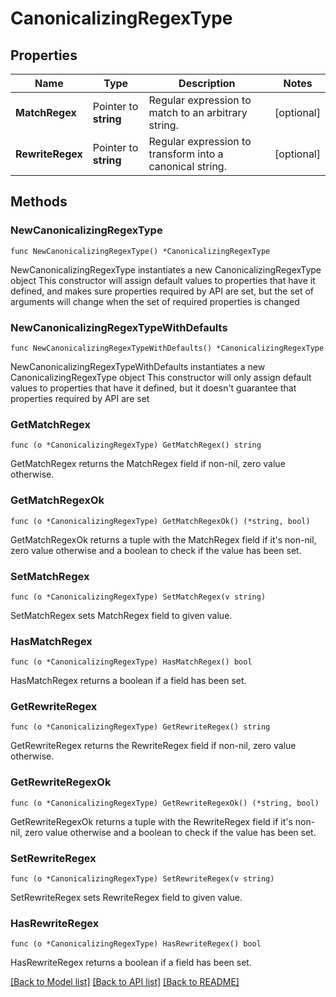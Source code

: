 # CanonicalizingRegexType

## Properties

Name | Type | Description | Notes
------------ | ------------- | ------------- | -------------
**MatchRegex** | Pointer to **string** | Regular expression to match to an arbitrary string. | [optional] 
**RewriteRegex** | Pointer to **string** | Regular expression to transform into a canonical string. | [optional] 

## Methods

### NewCanonicalizingRegexType

`func NewCanonicalizingRegexType() *CanonicalizingRegexType`

NewCanonicalizingRegexType instantiates a new CanonicalizingRegexType object
This constructor will assign default values to properties that have it defined,
and makes sure properties required by API are set, but the set of arguments
will change when the set of required properties is changed

### NewCanonicalizingRegexTypeWithDefaults

`func NewCanonicalizingRegexTypeWithDefaults() *CanonicalizingRegexType`

NewCanonicalizingRegexTypeWithDefaults instantiates a new CanonicalizingRegexType object
This constructor will only assign default values to properties that have it defined,
but it doesn't guarantee that properties required by API are set

### GetMatchRegex

`func (o *CanonicalizingRegexType) GetMatchRegex() string`

GetMatchRegex returns the MatchRegex field if non-nil, zero value otherwise.

### GetMatchRegexOk

`func (o *CanonicalizingRegexType) GetMatchRegexOk() (*string, bool)`

GetMatchRegexOk returns a tuple with the MatchRegex field if it's non-nil, zero value otherwise
and a boolean to check if the value has been set.

### SetMatchRegex

`func (o *CanonicalizingRegexType) SetMatchRegex(v string)`

SetMatchRegex sets MatchRegex field to given value.

### HasMatchRegex

`func (o *CanonicalizingRegexType) HasMatchRegex() bool`

HasMatchRegex returns a boolean if a field has been set.

### GetRewriteRegex

`func (o *CanonicalizingRegexType) GetRewriteRegex() string`

GetRewriteRegex returns the RewriteRegex field if non-nil, zero value otherwise.

### GetRewriteRegexOk

`func (o *CanonicalizingRegexType) GetRewriteRegexOk() (*string, bool)`

GetRewriteRegexOk returns a tuple with the RewriteRegex field if it's non-nil, zero value otherwise
and a boolean to check if the value has been set.

### SetRewriteRegex

`func (o *CanonicalizingRegexType) SetRewriteRegex(v string)`

SetRewriteRegex sets RewriteRegex field to given value.

### HasRewriteRegex

`func (o *CanonicalizingRegexType) HasRewriteRegex() bool`

HasRewriteRegex returns a boolean if a field has been set.


[[Back to Model list]](../README.md#documentation-for-models) [[Back to API list]](../README.md#documentation-for-api-endpoints) [[Back to README]](../README.md)


